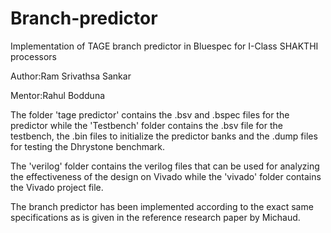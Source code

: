 # Branch-predictor
Implementation of TAGE branch predictor in Bluespec for I-Class SHAKTHI processors

Author:Ram Srivathsa Sankar

Mentor:Rahul Bodduna

The folder 'tage predictor' contains the .bsv and .bspec files for the predictor while the 'Testbench' folder contains the .bsv file for the testbench, the .bin files to initialize the predictor banks and the .dump files for testing the Dhrystone benchmark.

The 'verilog' folder contains the verilog files that can be used for analyzing the effectiveness of the design on Vivado while the 'vivado' folder contains the Vivado project file.

The branch predictor has been implemented according to the exact same specifications as is given in the reference research paper by Michaud.
